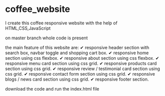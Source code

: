 # coffee_website
I create this coffee responsive website with the help of HTML,CSS,JavaScript

on master branch whole code is present

the main feature of this website are:
✔ responsive header section with search box, navbar toggle and shopping cart box.
✔ responsive home section using css flexbox.
✔ responsive about section using css flexbox.
✔ responsive menu card section using css grid.
✔ responsive products card section using css grid.
✔ responsive review / testimonial card section using css grid.
✔ responsive contact form section using css grid.
✔ responsive blogs / news card section using css grid.
✔ responsive footer section.

download the code and run the index.html file 
